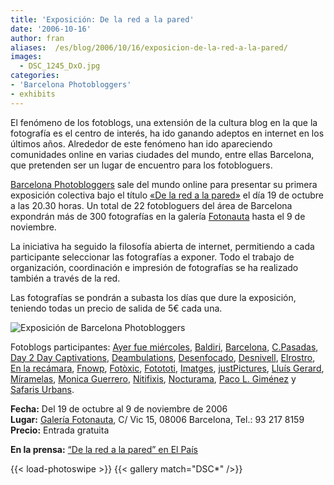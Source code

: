 ```yaml
---
title: 'Exposición: De la red a la pared'
date: '2006-10-16'
author: fran
aliases:  /es/blog/2006/10/16/exposicion-de-la-red-a-la-pared/
images:
  - DSC_1245_DxO.jpg
categories:
- 'Barcelona Photobloggers'
- exhibits
---
```


El fenómeno de los fotoblogs, una extensión de la cultura blog en la que la fotografía es el centro de interés, ha ido ganando adeptos en internet en los últimos años. Alrededor de este fenómeno han ido apareciendo comunidades online en varias ciudades del mundo, entre ellas Barcelona, que pretenden ser un lugar de encuentro para los fotobloguers.

[Barcelona Photobloggers](http://barcelonaphotobloggers.org/) sale del mundo online para presentar su primera exposición colectiva bajo el título [«De la red a la pared»](http://web.mac.com/santiagogarces/iWeb/fotonautaesp/exposiciones/B6DFE02E-5489-4D82-834E-0189286E691C.html) el día 19 de octubre a las 20.30 horas. Un total de 22 fotobloguers del área de Barcelona expondrán más de 300 fotografías en la galería [Fotonauta](http://www.fotonauta.com/) hasta el 9 de noviembre.

La iniciativa ha seguido la filosofía abierta de internet, permitiendo a cada participante seleccionar las fotografías a exponer. Todo el trabajo de organización, coordinación e impresión de fotografías se ha realizado también a través de la red.

Las fotografías se pondrán a subasta los días que dure la exposición, teniendo todas un precio de salida de 5€ cada una.

<img alt="Exposición de Barcelona Photobloggers" src="exposicionbcnphotobloggers.jpg" class="aligncenter" />

Fotoblogs participantes: [Ayer fue miércoles](http://www.ayerfuemiercoles.com/), [Baldiri](http://www.baldiri.net/), [Barcelona](http://barcelona.visualblogging.com/), [C.Pasadas](http://www.fotocpasadas.blogspot.com/), [Day 2 Day Captivations](http://sebastian.yepes.in/), [Deambulations](http://papalimbo.my-expressions.com/), [Desenfocado](http://www.desenfocado.com/), [Desnivell](http://www.desnivell.com/), [Elrostro](http://www.elrostro.com/), [En la recámara](http://www.enlarecamara.com/), [Fnowp](http://www.fnowp.blogspot.com/), [Fotòxic](http://www.fotoxic.org/), [Fotototi](http://www.fotototi.blogspot.com/), [Imatges](http://www.imatges.net/), [justPictures](http://justpictures.inhubi.com/), [Lluís Gerard](http://www.lluisgerard.com/), [Míramelas](http://www.miramela.com/fotoblog/), [Monica Guerrero](http://monica-guerrero.blogspot.com/), [Nitifixis](http://www.nitifixis.com/), [Nocturama](http://www.marceloaurelio.com/nocturama/), [Paco L. Giménez](http://pacolopez.blogspot.com/) y [Safaris Urbans](http://safarisurbans.blogspot.com/).

**Fecha:** Del 19 de octubre al 9 de noviembre de 2006  
**Lugar:** [Galería Fotonauta](http://www.fotonauta.com/), C/ Vic 15, 08006 Barcelona, Tel.: 93 217 8159  
**Precio:** Entrada gratuita

**En la prensa:** [“De la red a la pared” en El País](/es/blog/2006/10/19/de-la-red-a-la-pared-en-el-pais/)

{{< load-photoswipe >}}
{{< gallery match="DSC*" />}}